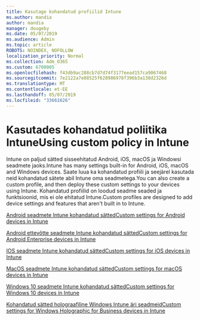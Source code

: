 ```yaml
---
title: Kasutage kohandatud profiilid Intune
ms.author: mandia
author: mandia
manager: dougeby
ms.date: 05/07/2019
ms.audience: Admin
ms.topic: article
ROBOTS: NOINDEX, NOFOLLOW
localization_priority: Normal
ms.collection: Adm_O365
ms.custom: 6700005
ms.openlocfilehash: f43db9ac288cb7d7d74f3177eead157ca9067468
ms.sourcegitcommit: 7e2122a7e08525f628986978f396b3a138d2326d
ms.translationtype: MT
ms.contentlocale: et-EE
ms.lasthandoff: 05/07/2019
ms.locfileid: "33661626"
---
```

# <a name="using-custom-policy-in-intune"></a><span data-ttu-id="e097e-102">Kasutades kohandatud poliitika Intune</span><span class="sxs-lookup"><span data-stu-id="e097e-102">Using custom policy in Intune</span></span>

<span data-ttu-id="e097e-103">Intune on paljud sätted sisseehitatud Android, iOS, macOS ja Windowsi seadmete jaoks.</span><span class="sxs-lookup"><span data-stu-id="e097e-103">Intune has many settings built-in for Android, iOS, macOS and Windows devices.</span></span> <span data-ttu-id="e097e-104">Saate luua ka kohandatud profiili ja seejärel kasutada neid kohandatud sätete abil Intune oma seadmetega.</span><span class="sxs-lookup"><span data-stu-id="e097e-104">You can also create a custom profile, and then deploy these custom settings to your devices using Intune.</span></span> <span data-ttu-id="e097e-105">Kohandatud profiilid on loodud seadme seaded ja funktsioonid, mis ei ole ehitatud Intune.</span><span class="sxs-lookup"><span data-stu-id="e097e-105">Custom profiles are designed to add device settings and features that aren't built in to Intune.</span></span>

[<span data-ttu-id="e097e-106">Android seadmete Intune kohandatud sätted</span><span class="sxs-lookup"><span data-stu-id="e097e-106">Custom settings for Android devices in Intune</span></span>](https://docs.microsoft.com/intune/custom-settings-android)

[<span data-ttu-id="e097e-107">Android ettevõtte seadmete Intune kohandatud sätted</span><span class="sxs-lookup"><span data-stu-id="e097e-107">Custom settings for Android Enterprise devices in Intune</span></span>](https://docs.microsoft.com/intune/custom-settings-android-for-work)

[<span data-ttu-id="e097e-108">IOS seadmete Intune kohandatud sätted</span><span class="sxs-lookup"><span data-stu-id="e097e-108">Custom settings for iOS devices in Intune</span></span>](https://docs.microsoft.com/intune/custom-settings-ios)

[<span data-ttu-id="e097e-109">MacOS seadmete Intune kohandatud sätted</span><span class="sxs-lookup"><span data-stu-id="e097e-109">Custom settings for macOS devices in Intune</span></span>](https://docs.microsoft.com/intune/custom-settings-macos)

[<span data-ttu-id="e097e-110">Windows 10 seadmete Intune kohandatud sätted</span><span class="sxs-lookup"><span data-stu-id="e097e-110">Custom settings for Windows 10 devices in Intune</span></span>](https://docs.microsoft.com/intune/custom-settings-windows-10)

[<span data-ttu-id="e097e-111">Kohandatud sätted holograafiline Windows Intune äri seadmeid</span><span class="sxs-lookup"><span data-stu-id="e097e-111">Custom settings for Windows Holographic for Business devices in Intune</span></span>](https://docs.microsoft.com/intune/custom-settings-windows-holographic)